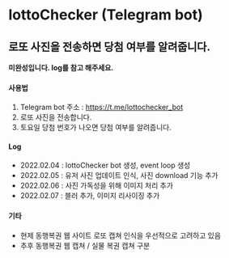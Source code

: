 # lottoChecker (Telegram bot)

## 로또 사진을 전송하면 당첨 여부를 알려줍니다.

**미완성입니다. log를 참고 해주세요.**

#### 사용법
1. Telegram bot 주소 : https://t.me/lottochecker_bot
2. 로또 사진을 전송합니다.
3. 토요일 당첨 번호가 나오면 당첨 여부를 알려줍니다.

#### Log
- 2022.02.04 : lottoChecker bot 생성, event loop 생성
- 2022.02.05 : 유저 사진 업데이트 인식, 사진 download 기능 추가
- 2022.02.06 : 사진 가독성을 위해 이미지 처리 추가
- 2022.02.07 : 블러 추가, 이미지 리사이징 추가

#### 기타
- 현제 동행복권 웹 사이트 로또 캡쳐 인식을 우선적으로 고려하고 있음
- 추후 동행복권 웹 캡쳐 / 실물 복권 캡쳐 구분 
